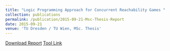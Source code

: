 ```yaml
---
title: "Logic Programming Approach for Concurrent Reachability Games "
collection: publications
permalink: /publication/2015-09-21-Msc-Thesis-Report
date: 2015-09-21 
venue: 'TU Dresden / TU Wien, MSc. Thesis'
---
```


<a href='http://farif.github.io/files/papers/Farif-Msc-Thesis-Report-11.pdf'>Download Report</a>
<a href='https://github.com/farif/'>Tool Link</a>
